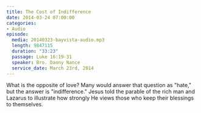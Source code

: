 ```yaml
---
title: The Cost of Indifference
date: 2014-03-24 07:00:00
categories:
- Audio
episode:
  media: 20140323-bayvista-audio.mp3
  length: 9847115
  duration: "33:23"
  passage: Luke 16:19-31
  speaker: Bro. Danny Nance
  service_date: March 23rd, 2014
---
```

What is the opposite of love? Many would answer that question as "hate," but the answer is "indifference." Jesus told the parable of the rich man and Lazarus to illustrate how strongly He views those who keep their blessings to themselves.